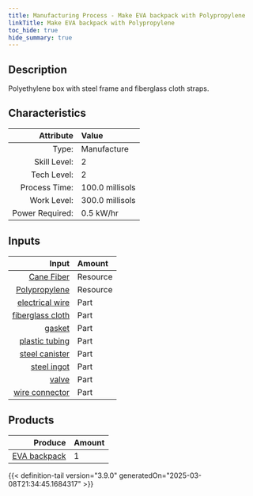 ```yaml
---
title: Manufacturing Process - Make EVA backpack with Polypropylene
linkTitle: Make EVA backpack with Polypropylene
toc_hide: true
hide_summary: true
---
```

<!-- This is generated by the MarsSim HelpGenertor, do not edit. -->

## Description
Polyethylene box with steel frame and fiberglass cloth straps.

## Characteristics

| Attribute      | Value |
|--------:|:------|
|Type:|Manufacture|
|Skill Level:|2|
|Tech Level:|2|
|Process Time:|100.0 millisols|
|Work Level:|300.0 millisols|
|Power Required:|0.5 kW/hr|

## Inputs

| Input      | Amount |
|--------:|:------|
|[Cane Fiber](/docs/definitions/resource/cane-fiber)|Resource|0.5 kg|
|[Polypropylene](/docs/definitions/resource/polypropylene)|Resource|5.0 kg|
|[electrical wire](/docs/definitions/part/electrical-wire)|Part|2|
|[fiberglass cloth](/docs/definitions/part/fiberglass-cloth)|Part|1|
|[gasket](/docs/definitions/part/gasket)|Part|3|
|[plastic tubing](/docs/definitions/part/plastic-tubing)|Part|3|
|[steel canister](/docs/definitions/part/steel-canister)|Part|1|
|[steel ingot](/docs/definitions/part/steel-ingot)|Part|1|
|[valve](/docs/definitions/part/valve)|Part|1|
|[wire connector](/docs/definitions/part/wire-connector)|Part|10|

## Products


| Produce      | Amount |
|--------:|:------|
|[EVA backpack](/docs/definitions/part/eva-backpack)|1|



{{< definition-tail version="3.9.0" generatedOn="2025-03-08T21:34:45.1684317" >}}



